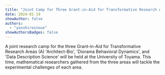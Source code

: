 ```yaml
---
title: "Joint Camp for Three Grant-in-Aid for Transformative Research Areas (A)"
date: 2024-01-19
showAuthor: false
authors:
  - "yasuhiroinoue"
showAuthorsBadges: false
---
```


A joint research camp for the three Grant-in-Aid for Transformative Research Areas (A) 'Architect-Bio', 'Diorama Behavioral Dynamics', and 'Data Description Science' will be held at the University of Toyama. This time, mathematical researchers gathered from the three areas will tackle the experimental challenges of each area.

